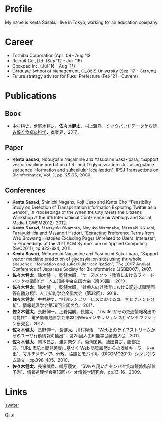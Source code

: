 # Profile
My name is Kenta Sasaki.
I live in Tokyo, working for an education company.

# Career
- Toshiba Corporation (Apr '09 - Aug '12)
- Recruit Co., Ltd. (Sep '12 - Jun '16)
- Cookpad Inc. (Jul '16 - Aug '17)
- Graduate School of Management, GLOBIS University (Sep '17 - Current)
- Future strategy advisor for Fukui Prefecture (Feb '21 - Current)

# Publications
## Book
- 中村耕史，伊尾木将之，**佐々木健太**，村上雅洋．[クックパッドデータから読み解く食卓の科学](https://www.amazon.co.jp/dp/4785505206)．商業界，2017．

## Paper
- **Kenta Sasaki**, Nobuyoshi Nagamine and Yasubumi Sakakibara, "Support vector machine prediction of N- and O-glycosylation sites using whole sequence information and subcellular localization", IPSJ Transactions on Bioinformatics, Vol. 2, pp. 25-35, 2009.

## Conferences
- **Kenta Sasaki**, Shinichi Nagano, Koji Ueno and Kenta Cho, “Feasibility Study on Detection of Transportation Information Exploiting Twitter as a Sensor”, In Proceedings of the When the City Meets the Citizens Workshop at the 6th International Conference on Weblogs and Social Media (ICWSM2012), 2012.
- **Kenta Sasaki**, 	Masayuki Okamoto, Nayuko Watanabe, Masaaki Kikuchi, Takayuki Iida and Masanori Hattori, “Extracting Preference Terms from Web Browsing Histories Excluding Pages Unrelated to Users' Interests”, In Proceedings of the 2011 ACM Symposium on Applied Computing (SAC2011), pp.823-824, 2011.
- **Kenta Sasaki**, Nobuyoshi Nagamine and Yasubumi Sakakibara, “Support vector machine prediction of glycosylation sites using the whole sequence information and subcellular localization”, The 2007 Annual Conference of Japanese Society for Bioinformatics (JSBi2007), 2007.
- **佐々木健太**，鈴木健一，乾健太郎．“ケースメソッド教育におけるフィードバックの個別化”．人工知能学会全国大会（第33回）．2019．
- **佐々木健太**，鈴木健一，乾健太郎．“社会人向け教育における記述式問題回答自動分類”．人工知能学会全国大会（第32回）．2018．
- **佐々木健太**，中村耕史．“料理レシピサービスにおけるユーザセグメント分析”．情報処理学会第79回全国大会．2017．
- **佐々木健太**，長野伸一，上野晃嗣，長健太．“Twitterからの交通情報検出の可能性”．電子情報通信学会第22回Webインテリジェンスとインタラクション研究会．2012．
- **佐々木健太**，長野伸一，長健太，川村隆浩．“Web上のライフストリームからのユーザ行動情報の抽出”．第25回人工知能学会全国大会．2011．
- **佐々木健太**，岡本昌之，渡辺奈夕子，菊池匡晃，飯田貴之，服部正典．“URL 表記と閲覧頻度に基づく Web 閲覧履歴からの嗜好キーワード抽出”．マルチメディア、分散、協調とモバイル（DICOMO2010）シンポジウム論文．pp.398-405．2010．
- **佐々木健太**、長嶺誠香、榊原康文．“SVMを用いたタンパク質糖鎖修飾部位予測”．情報処理学会第16回バイオ情報学研究会．pp.13-16．2009．


# Links
[Twitter](https://twitter.com/kenta1984)

[Qiita](https://qiita.com/kenta1984)
